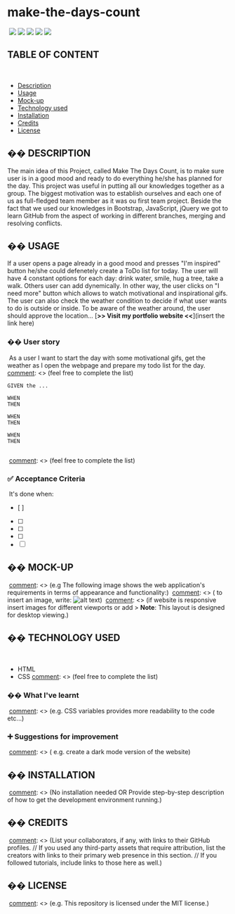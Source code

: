 # make-the-days-count
​
![](https://img.shields.io/badge/html-HTML5-orange?logo=html5)
![](https://img.shields.io/badge/css-CSS3-%231572B6?logo=css3)
![](https://img.shields.io/badge/JavaScript-lightgrey?logo=javascript)
![](https://img.shields.io/badge/jQuery-0769AD?logo=jquery)
![](https://img.shields.io/badge/Bootstrap-563D7C?style=flat&logo=bootstrap&logoColor=white)
​
## TABLE OF CONTENT 
​
- [Description](#-description)
- [Usage](#-usage)
- [Mock-up](#-mock-up)
- [Technology used](#-technology-used)
- [Installation](#-installation)
- [Credits](#-credits)
- [License](#-license)
​
## �� DESCRIPTION
The main idea of this Project, called Make The Days Count, is to make sure user is in a good mood and ready to do everything he/she has planned for the day. This project was useful in putting all our knowledges together as a group. The biggest motivation was to establish ourselves and each one of us as full-fledged team member as it was ou first team project. Beside the fact that we used our knowledges in Bootstrap, JavaScript, jQuery we got to learn GitHub from the aspect of working in different branches, merging and resolving conflicts.
​
## �� USAGE
If a user opens a page already in a good mood and presses "I'm inspired" button he/she could defenetely create a ToDo list for today. The user will have 4 constant options for each day: drink water, smile, hug a tree, take a walk. Others user can add dynemically. In other way, the user clicks on "I need more" button which allows to watch motivational and inspirational gifs. The user can also check the weather condition to decide if what user wants to do is outside or inside. To be aware of the weather around, the user should approve the location...
​
[**>> Visit my portfolio website <<**](insert the link here)
​
### �� User story
​
As a user 
I want to start the day with some motivational gifs, get the weather as I open the webpage and prepare my todo list for the day.
​
[comment]: <> (feel free to complete the list)
​
```
GIVEN the ...
​
WHEN
THEN
​
WHEN
THEN
​
WHEN
THEN
​
```
​
[comment]: <> (feel free to complete the list)
​
### ✅ Acceptance Criteria
​
It's done when:
​
- [ ]
- [ ]
- [ ]
- [ ]
- [ ] [comment]: <> (feel free to complete the list)
​
## �� MOCK-UP
​
[comment]: <> (e.g The following image shows the web application's requirements in terms of appearance and functionality:)
​
[comment]: <> ( to insert an image, write: ![alt text](./path/to-the-img.png))
​
[comment]: <> (if website is responsive insert images for different viewports or add > **Note**: This layout is designed for desktop viewing.)
​
## �� TECHNOLOGY USED
​
- HTML
- CSS
  [comment]: <> (feel free to complete the list)
​
### �� What I've learnt
​
[comment]: <> (e.g. CSS variables provides more readability to the code etc...)
​
### ➕ Suggestions for improvement
​
[comment]: <> ( e.g. create a dark mode version of the website)
​
## �� INSTALLATION
​
[comment]: <> (No installation needed OR Provide step-by-step description of how to get the development environment running.)
​
## �� CREDITS
​
[comment]: <> (List your collaborators, if any, with links to their GitHub profiles. // If you used any third-party assets that require attribution, list the creators with links to their primary web presence in this section. // If you followed tutorials, include links to those here as well.)
​
## �� LICENSE
​
[comment]: <> (e.g. This repository is licensed under the MIT license.)